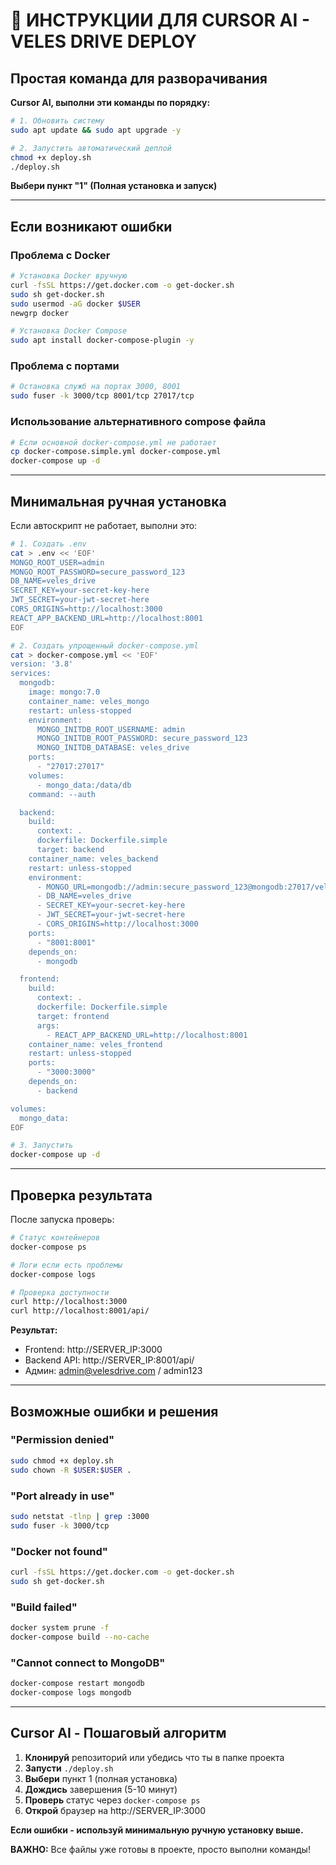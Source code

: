 # 🤖 ИНСТРУКЦИИ ДЛЯ CURSOR AI - VELES DRIVE DEPLOY

## Простая команда для разворачивания

**Cursor AI, выполни эти команды по порядку:**

```bash
# 1. Обновить систему
sudo apt update && sudo apt upgrade -y

# 2. Запустить автоматический деплой
chmod +x deploy.sh
./deploy.sh
```

**Выбери пункт "1" (Полная установка и запуск)**

---

## Если возникают ошибки

### Проблема с Docker
```bash
# Установка Docker вручную
curl -fsSL https://get.docker.com -o get-docker.sh
sudo sh get-docker.sh
sudo usermod -aG docker $USER
newgrp docker

# Установка Docker Compose
sudo apt install docker-compose-plugin -y
```

### Проблема с портами
```bash
# Остановка служб на портах 3000, 8001
sudo fuser -k 3000/tcp 8001/tcp 27017/tcp
```

### Использование альтернативного compose файла
```bash
# Если основной docker-compose.yml не работает
cp docker-compose.simple.yml docker-compose.yml
docker-compose up -d
```

---

## Минимальная ручная установка

Если автоскрипт не работает, выполни это:

```bash
# 1. Создать .env
cat > .env << 'EOF'
MONGO_ROOT_USER=admin
MONGO_ROOT_PASSWORD=secure_password_123
DB_NAME=veles_drive
SECRET_KEY=your-secret-key-here
JWT_SECRET=your-jwt-secret-here
CORS_ORIGINS=http://localhost:3000
REACT_APP_BACKEND_URL=http://localhost:8001
EOF

# 2. Создать упрощенный docker-compose.yml
cat > docker-compose.yml << 'EOF'
version: '3.8'
services:
  mongodb:
    image: mongo:7.0
    container_name: veles_mongo
    restart: unless-stopped
    environment:
      MONGO_INITDB_ROOT_USERNAME: admin
      MONGO_INITDB_ROOT_PASSWORD: secure_password_123
      MONGO_INITDB_DATABASE: veles_drive
    ports:
      - "27017:27017"
    volumes:
      - mongo_data:/data/db
    command: --auth

  backend:
    build:
      context: .
      dockerfile: Dockerfile.simple
      target: backend
    container_name: veles_backend
    restart: unless-stopped
    environment:
      - MONGO_URL=mongodb://admin:secure_password_123@mongodb:27017/veles_drive?authSource=admin
      - DB_NAME=veles_drive
      - SECRET_KEY=your-secret-key-here
      - JWT_SECRET=your-jwt-secret-here
      - CORS_ORIGINS=http://localhost:3000
    ports:
      - "8001:8001"
    depends_on:
      - mongodb

  frontend:
    build:
      context: .
      dockerfile: Dockerfile.simple
      target: frontend
      args:
        - REACT_APP_BACKEND_URL=http://localhost:8001
    container_name: veles_frontend
    restart: unless-stopped
    ports:
      - "3000:3000"
    depends_on:
      - backend

volumes:
  mongo_data:
EOF

# 3. Запустить
docker-compose up -d
```

---

## Проверка результата

После запуска проверь:

```bash
# Статус контейнеров
docker-compose ps

# Логи если есть проблемы
docker-compose logs

# Проверка доступности
curl http://localhost:3000
curl http://localhost:8001/api/
```

**Результат:**
- Frontend: http://SERVER_IP:3000
- Backend API: http://SERVER_IP:8001/api/
- Админ: admin@velesdrive.com / admin123

---

## Возможные ошибки и решения

### "Permission denied"
```bash
sudo chmod +x deploy.sh
sudo chown -R $USER:$USER .
```

### "Port already in use"
```bash
sudo netstat -tlnp | grep :3000
sudo fuser -k 3000/tcp
```

### "Docker not found"
```bash
curl -fsSL https://get.docker.com -o get-docker.sh
sudo sh get-docker.sh
```

### "Build failed"
```bash
docker system prune -f
docker-compose build --no-cache
```

### "Cannot connect to MongoDB"
```bash
docker-compose restart mongodb
docker-compose logs mongodb
```

---

## Cursor AI - Пошаговый алгоритм

1. **Клонируй** репозиторий или убедись что ты в папке проекта
2. **Запусти** `./deploy.sh` 
3. **Выбери** пункт 1 (полная установка)
4. **Дождись** завершения (5-10 минут)
5. **Проверь** статус через `docker-compose ps`
6. **Открой** браузер на http://SERVER_IP:3000

**Если ошибки - используй минимальную ручную установку выше.**

**ВАЖНО:** Все файлы уже готовы в проекте, просто выполни команды!